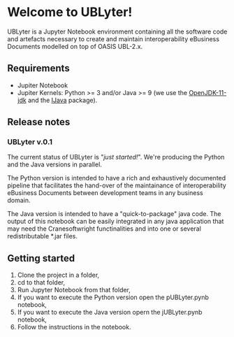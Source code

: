 # Welcome to UBLyter!

UBLyter is a Jupyter Notebook environment containing all the software code and artefacts necessary to create and maintain interoperability eBusiness Documents modelled on top of OASIS UBL-2.x.

## Requirements

* Jupiter Notebook
* Jupiter Kernels: Python >= 3 and/or Java >= 9 (we use the [OpenJDK-11-jdk](https://www.oracle.com/technetwork/java/javase/downloads/index.html) and the [IJava](https://github.com/SpencerPark/IJava) package).


## Release notes

### UBLyter v.0.1

The current status of UBLyter is "*_just started!_*". We're producing the Python and the Java versions in parallel. 

The Python version is intended to have a rich and exhaustively documented pipeline that facilitates the hand-over of the maintainance of interoperability eBusiness Documents between development teams in any business domain.

The Java version is intended to have a "quick-to-package" java code. The output of this notebook can be easily integrated in any java application that may need the Cranesoftwright functinalities and into one or several redistributable *.jar files.

## Getting started

1. Clone the project in a folder,
2. cd to that folder,
3. Run Jupyter Notebook from that folder,
4. If you want to execute the Python version open the pUBLyter.pynb notebook,
5. If you want to execute the Java version opern the jUBLyter.pynb notebook,
6. Follow the instructions in the notebook.

